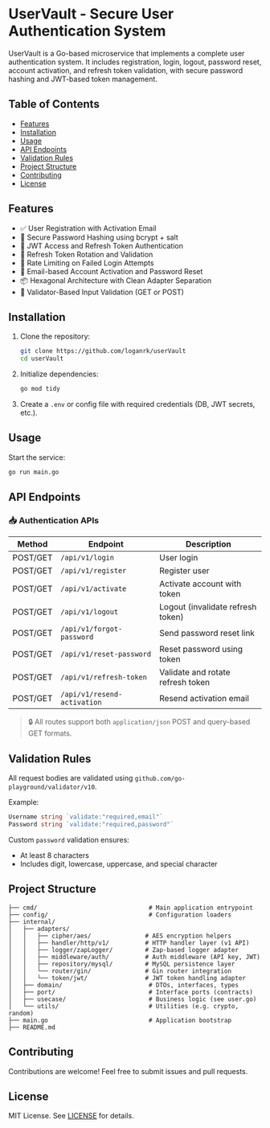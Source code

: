 # UserVault - Secure User Authentication System

UserVault is a Go-based microservice that implements a complete user authentication system. It includes registration, login, logout, password reset, account activation, and refresh token validation, with secure password hashing and JWT-based token management.

## Table of Contents
- [Features](#features)
- [Installation](#installation)
- [Usage](#usage)
- [API Endpoints](#api-endpoints)
- [Validation Rules](#validation-rules)
- [Project Structure](#project-structure)
- [Contributing](#contributing)
- [License](#license)

## Features

- ✅ User Registration with Activation Email
- 🔐 Secure Password Hashing using bcrypt + salt
- 🔑 JWT Access and Refresh Token Authentication
- 🔁 Refresh Token Rotation and Validation
- 🧠 Rate Limiting on Failed Login Attempts
- 📧 Email-based Account Activation and Password Reset
- 📦 Hexagonal Architecture with Clean Adapter Separation
- 🧪 Validator-Based Input Validation (GET or POST)

## Installation

1. Clone the repository:

    ```sh
    git clone https://github.com/loganrk/userVault
    cd userVault
    ```

2. Initialize dependencies:

    ```sh
    go mod tidy
    ```

3. Create a `.env` or config file with required credentials (DB, JWT secrets, etc.).

## Usage

Start the service:

```sh
go run main.go
```

## API Endpoints

### 📥 Authentication APIs

| Method   | Endpoint                    | Description                         |
|----------|-----------------------------|-------------------------------------|
| POST/GET | `/api/v1/login`             | User login                          |
| POST/GET | `/api/v1/register`          | Register user                       |
| POST/GET | `/api/v1/activate`          | Activate account with token         |
| POST/GET | `/api/v1/logout`            | Logout (invalidate refresh token)   |
| POST/GET | `/api/v1/forgot-password`   | Send password reset link            |
| POST/GET | `/api/v1/reset-password`    | Reset password using token          |
| POST/GET | `/api/v1/refresh-token`     | Validate and rotate refresh token   |
| POST/GET | `/api/v1/resend-activation` | Resend activation email             |

> 🔒 All routes support both `application/json` POST and query-based GET formats.

## Validation Rules

All request bodies are validated using `github.com/go-playground/validator/v10`.

Example:
```go
Username string `validate:"required,email"`
Password string `validate:"required,password"`
```

Custom `password` validation ensures:
- At least 8 characters
- Includes digit, lowercase, uppercase, and special character

## Project Structure

```text
├── cmd/                               # Main application entrypoint
├── config/                            # Configuration loaders
├── internal/
│   ├── adapters/
│   │   ├── cipher/aes/               # AES encryption helpers
│   │   ├── handler/http/v1/          # HTTP handler layer (v1 API)
│   │   ├── logger/zapLogger/         # Zap-based logger adapter
│   │   ├── middleware/auth/          # Auth middleware (API key, JWT)
│   │   ├── repository/mysql/         # MySQL persistence layer
│   │   └── router/gin/               # Gin router integration
│   │   └── token/jwt/                # JWT token handling adapter
│   ├── domain/                        # DTOs, interfaces, types
│   ├── port/                          # Interface ports (contracts)
│   ├── usecase/                       # Business logic (see user.go)
│   └── utils/                         # Utilities (e.g. crypto, random)
├── main.go                            # Application bootstrap
├── README.md
```

## Contributing

Contributions are welcome! Feel free to submit issues and pull requests.

## License

MIT License. See [LICENSE](LICENSE) for details.